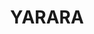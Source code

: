 ---
lastmod: '2025-04-06T06:05:20+00:00'
latitude: -35.72015098
layout: suburb
longitude: 147.6488785
postcode: '2644'
state: NSW
title: YARARA
url: /nsw/yarara/
---